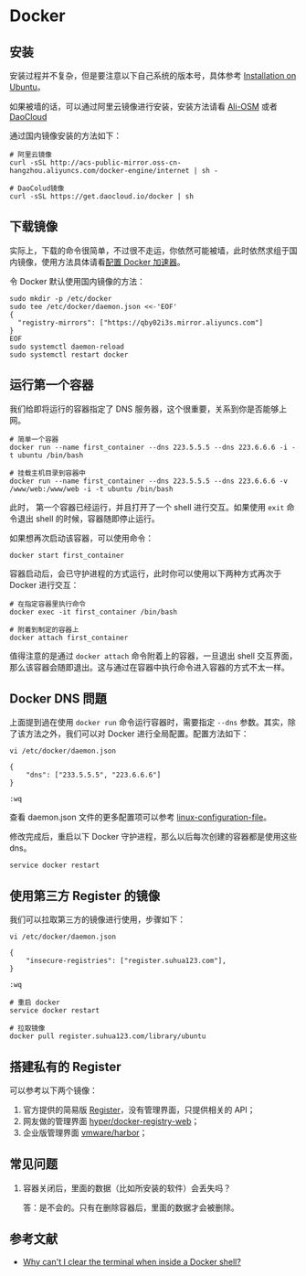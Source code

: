 # Docker

## 安装

安装过程并不复杂，但是要注意以下自己系统的版本号，具体参考 [Installation on Ubuntu](https://docs.docker.com/engine/installation/linux/ubuntulinux/)。

如果被墙的话，可以通过阿里云镜像进行安装，安装方法请看 [Ali-OSM](http://mirrors.aliyun.com/help/docker-engine) 或者 [DaoCloud](http://get.daocloud.io/#install-docker)

通过国内镜像安装的方法如下：

```shells
# 阿里云镜像
curl -sSL http://acs-public-mirror.oss-cn-hangzhou.aliyuncs.com/docker-engine/internet | sh -

# DaoColud镜像
curl -sSL https://get.daocloud.io/docker | sh
```

## 下载镜像

实际上，下载的命令很简单，不过很不走运，你依然可能被墙，此时依然求组于国内镜像，使用方法具体请看[配置 Docker 加速器](https://cr.console.aliyun.com/)。

令 Docker 默认使用国内镜像的方法：

```shell
sudo mkdir -p /etc/docker
sudo tee /etc/docker/daemon.json <<-'EOF'
{
  "registry-mirrors": ["https://qby02i3s.mirror.aliyuncs.com"]
}
EOF
sudo systemctl daemon-reload
sudo systemctl restart docker
```

## 运行第一个容器

我们给即将运行的容器指定了 DNS 服务器，这个很重要，关系到你是否能够上网。

```
# 简单一个容器
docker run --name first_container --dns 223.5.5.5 --dns 223.6.6.6 -i -t ubuntu /bin/bash

# 挂载主机目录到容器中
docker run --name first_container --dns 223.5.5.5 --dns 223.6.6.6 -v /www/web:/www/web -i -t ubuntu /bin/bash
```

此时， 第一个容器已经运行，并且打开了一个 shell 进行交互。如果使用 `exit` 命令退出 shell 的时候，容器随即停止运行。

如果想再次启动该容器，可以使用命令：

```shell
docker start first_container
```

容器启动后，会已守护进程的方式运行，此时你可以使用以下两种方式再次于 Docker 进行交互：

```shell
# 在指定容器里执行命令
docker exec -it first_container /bin/bash

# 附着到制定的容器上
docker attach first_container 
```

值得注意的是通过 `docker attach` 命令附着上的容器，一旦退出 shell 交互界面，那么该容器会随即退出。这与通过在容器中执行命令进入容器的方式不太一样。

## Docker DNS 問題

上面提到過在使用 `docker run` 命令运行容器时，需要指定 `--dns` 参数。其实，除了该方法之外，我们可以对 Docker 进行全局配置。配置方法如下：

```shell
vi /etc/docker/daemon.json

{
    "dns": ["233.5.5.5", "223.6.6.6"]
}

:wq
```

查看 daemon.json 文件的更多配置项可以参考 [linux-configuration-file](https://docs.docker.com/engine/reference/commandline/dockerd/#/linux-configuration-file)。

修改完成后，重启以下 Docker 守护进程，那么以后每次创建的容器都是使用这些 dns。

```shell
service docker restart
```
## 使用第三方 Register 的镜像

我们可以拉取第三方的镜像进行使用，步骤如下：

```
vi /etc/docker/daemon.json

{
	"insecure-registries": ["register.suhua123.com"],
}

:wq

# 重启 docker
service docker restart

# 拉取镜像
docker pull register.suhua123.com/library/ubuntu
```

## 搭建私有的 Register

可以参考以下两个镜像：

1. 官方提供的简易版 [Register](https://hub.docker.com/_/registry/)，没有管理界面，只提供相关的 API；
2. 网友做的管理界面 [hyper/docker-registry-web](https://hub.docker.com/r/hyper/docker-registry-web/)；
3. 企业版管理界面 [vmware/harbor](https://github.com/vmware/harbor/)；

## 常见问题

1. 容器关闭后，里面的数据（比如所安装的软件）会丢失吗？ 

    答：是不会的。只有在删除容器后，里面的数据才会被删除。

## 参考文献

- [Why can't I clear the terminal when inside a Docker shell?](https://www.reddit.com/r/docker/comments/52fio5/why_cant_i_clear_the_terminal_when_inside_a/)

